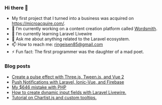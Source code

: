 ### Hi there 👋

- My first project that I turned into a business was acquired on https://microacquire.com/.
- 🔭 I’m currently working on a content creation platform called [Wordsmith](https://usewordsmith.com).
- 🌱 I’m currently learning Laravel Livewire
- 💬 Ask me about anything related to the Laravel ecosystem.
- 📫 How to reach me: ringeisen85@gmail.com
- ⚡ Fun fact: The first programmer was the daughter of a mad poet.

### Blog posts
<!-- BLOG-POST-LIST:START -->
- [Create a pulse effect with Three.js, Tween.js, and Vue 2](https://dev.to/jringeisen/create-a-pulse-effect-with-threejs-tweenjs-and-vue-2-3eic)
- [Push Notifications with Laravel, Ionic-Vue, and Firebase](https://dev.to/jringeisen/push-notifications-with-laravel-ionic-vue-and-firebase-4g2a)
- [My $646 mistake with PHP](https://dev.to/jringeisen/my-646-mistake-with-php-4l9d)
- [How to create dynamic input fields with Laravel Livewire.](https://dev.to/jringeisen/how-to-create-dynamic-input-fields-with-laravel-livewire-14kn)
- [Tutorial on Chartist.js and custom tooltips.](https://dev.to/jringeisen/tutorial-on-chartistjs-and-custom-tooltips-2lje)
<!-- BLOG-POST-LIST:END -->

